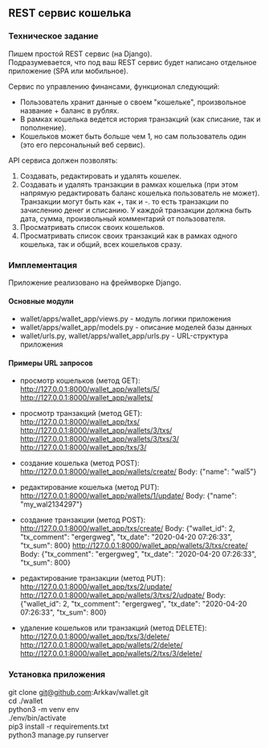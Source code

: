 ## REST сервис кошелька

### Техническое задание
Пишем простой REST сервис (на Django).<br/>
Подразумевается, что под ваш REST сервис будет написано отдельное приложение (SPA или мобильное).
 
Сервис по управлению финансами, функционал следующий:
- Пользователь хранит данные о своем "кошельке", произвольное название + баланс в рублях.
- В рамках кошелька ведется история транзакций (как списание, так и пополнение).
- Кошельков может быть больше чем 1, но сам пользователь один (это его персональный веб сервис).
 
API сервиса должен позволять:
1. Создавать, редактировать и удалять кошелек.
2. Создавать и удалять транзакции в рамках кошелька (при этом напрямую редактировать баланс кошелька пользователь не может).
Транзакции могут быть как +, так и -. то есть транзакции по зачислению денег и списанию. 
У каждой транзакции должна быть дата, сумма, произвольный комментарий от пользователя.
3. Просматривать список своих кошельков.
4. Просматривать список своих транзакций как в рамках одного кошелька, так и общий, всех кошельков сразу.

### Имплементация
Приложение реализовано на фреймворке Django.
 
#### Основные модули 
- wallet/apps/wallet_app/views.py - модуль логики приложения
- wallet/apps/wallet_app/models.py - описание моделей базы данных
- wallet/urls.py, wallet/apps/wallet_app/urls.py - URL-структура приложения

#### Примеры URL запросов
- просмотр кошельков (метод GET):
    http://127.0.0.1:8000/wallet_app/wallets/5/
    http://127.0.0.1:8000/wallet_app/wallets/

- просмотр транзакций (метод GET):
    http://127.0.0.1:8000/wallet_app/txs/
    http://127.0.0.1:8000/wallet_app/wallets/3/txs/
    http://127.0.0.1:8000/wallet_app/wallets/3/txs/3/
    http://127.0.0.1:8000/wallet_app/txs/3/

- создание кошелька (метод POST):
    http://127.0.0.1:8000/wallet_app/wallets/create/
    Body: {"name": "wal5"}

- редактирование кошелька (метод PUT):
    http://127.0.0.1:8000/wallet_app/wallets/1/update/
    Body: {"name": "my_wal2134297"}

- создание транзакции (метод POST):
    http://127.0.0.1:8000/wallet_app/txs/create/
    Body: {"wallet_id": 2, "tx_comment": "ergergweg", "tx_date": "2020-04-20 07:26:33", "tx_sum": 800}
    http://127.0.0.1:8000/wallet_app/wallets/3/txs/create/
    Body: {"tx_comment": "ergergweg", "tx_date": "2020-04-20 07:26:33", "tx_sum": 800}

- редактирование транзакции (метод PUT):
    http://127.0.0.1:8000/wallet_app/txs/2/update/
    http://127.0.0.1:8000/wallet_app/wallets/3/txs/2/udpate/
    Body: {"wallet_id": 2, "tx_comment": "ergergweg", "tx_date": "2020-04-20 07:26:33", "tx_sum": 800}

- удаление кошельков или транзакций (метод DELETE):
    http://127.0.0.1:8000/wallet_app/txs/3/delete/
    http://127.0.0.1:8000/wallet_app/wallets/2/delete/
    http://127.0.0.1:8000/wallet_app/wallets/2/txs/3/delete/

### Установка приложения 
git clone git@github.com:Arkkav/wallet.git<br/>
cd ./wallet<br/>
python3 -m venv env<br/>
./env/bin/activate<br/>
pip3 install -r requirements.txt<br/>
python3 manage.py runserver 


